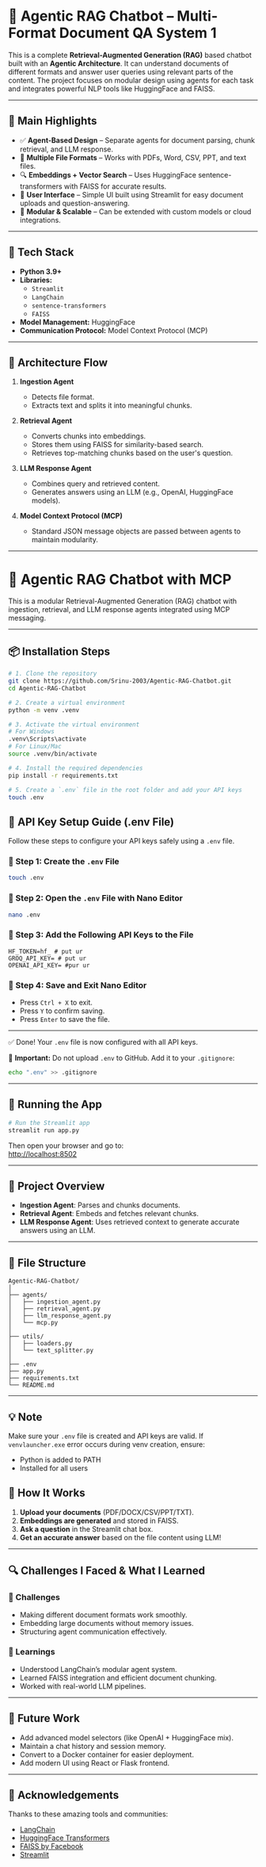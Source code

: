 # 🧠 Agentic RAG Chatbot – Multi-Format Document QA System 1

This is a complete **Retrieval-Augmented Generation (RAG)** based chatbot built with an **Agentic Architecture**. It can understand documents of different formats and answer user queries using relevant parts of the content. The project focuses on modular design using agents for each task and integrates powerful NLP tools like HuggingFace and FAISS.

---

## 🌟 Main Highlights

- ✅ **Agent-Based Design** – Separate agents for document parsing, chunk retrieval, and LLM response.
- 📂 **Multiple File Formats** – Works with PDFs, Word, CSV, PPT, and text files.
- 🔍 **Embeddings + Vector Search** – Uses HuggingFace sentence-transformers with FAISS for accurate results.
- 🎯 **User Interface** – Simple UI built using Streamlit for easy document uploads and question-answering.
- 🚀 **Modular & Scalable** – Can be extended with custom models or cloud integrations.

---

## 🧰 Tech Stack

- **Python 3.9+**
- **Libraries:**
  - `Streamlit`
  - `LangChain`
  - `sentence-transformers`
  - `FAISS`
- **Model Management:** HuggingFace
- **Communication Protocol:** Model Context Protocol (MCP)

---

## 🧱 Architecture Flow

1. **Ingestion Agent**
   - Detects file format.
   - Extracts text and splits it into meaningful chunks.

2. **Retrieval Agent**
   - Converts chunks into embeddings.
   - Stores them using FAISS for similarity-based search.
   - Retrieves top-matching chunks based on the user's question.

3. **LLM Response Agent**
   - Combines query and retrieved content.
   - Generates answers using an LLM (e.g., OpenAI, HuggingFace models).

4. **Model Context Protocol (MCP)**
   - Standard JSON message objects are passed between agents to maintain modularity.

---

# 🤖 Agentic RAG Chatbot with MCP

This is a modular Retrieval-Augmented Generation (RAG) chatbot with ingestion, retrieval, and LLM response agents integrated using MCP messaging.

---

## 📦 Installation Steps

```bash
# 1. Clone the repository
git clone https://github.com/Srinu-2003/Agentic-RAG-Chatbot.git
cd Agentic-RAG-Chatbot

# 2. Create a virtual environment
python -m venv .venv

# 3. Activate the virtual environment
# For Windows
.venv\Scripts\activate
# For Linux/Mac
source .venv/bin/activate

# 4. Install the required dependencies
pip install -r requirements.txt

# 5. Create a `.env` file in the root folder and add your API keys
touch .env
```
## 🔐 API Key Setup Guide (.env File)

Follow these steps to configure your API keys safely using a `.env` file.

### 📁 Step 1: Create the `.env` File

```bash
touch .env
```

### 📝 Step 2: Open the `.env` File with Nano Editor

```bash
nano .env
```

### 🔑 Step 3: Add the Following API Keys to the File

```env
HF_TOKEN=hf_ # put ur
GROQ_API_KEY= # put ur
OPENAI_API_KEY= #pur ur
```

### 💾 Step 4: Save and Exit Nano Editor

- Press `Ctrl + X` to exit.
- Press `Y` to confirm saving.
- Press `Enter` to save the file.

---

✅ Done! Your `.env` file is now configured with all API keys.

🛑 **Important:** Do not upload `.env` to GitHub. Add it to your `.gitignore`:

```bash
echo ".env" >> .gitignore
```


---

## 🚀 Running the App

```bash
# Run the Streamlit app
streamlit run app.py
```

Then open your browser and go to:  
[http://localhost:8502](http://localhost:8502)

---

## 🧠 Project Overview

- **Ingestion Agent**: Parses and chunks documents.
- **Retrieval Agent**: Embeds and fetches relevant chunks.
- **LLM Response Agent**: Uses retrieved context to generate accurate answers using an LLM.

---

## 📁 File Structure

```
Agentic-RAG-Chatbot/
│
├── agents/
│   ├── ingestion_agent.py
│   ├── retrieval_agent.py
│   ├── llm_response_agent.py
│   └── mcp.py
│
├── utils/
│   ├── loaders.py
│   └── text_splitter.py
│
├── .env
├── app.py
├── requirements.txt
└── README.md
```

---

## 💡 Note

Make sure your `.env` file is created and API keys are valid. If `venvlauncher.exe` error occurs during venv creation, ensure:
- Python is added to PATH
- Installed for all users


## 💬 How It Works

1. **Upload your documents** (PDF/DOCX/CSV/PPT/TXT).
2. **Embeddings are generated** and stored in FAISS.
3. **Ask a question** in the Streamlit chat box.
4. **Get an accurate answer** based on the file content using LLM!

---

## 🔍 Challenges I Faced & What I Learned

### 💢 Challenges
- Making different document formats work smoothly.
- Embedding large documents without memory issues.
- Structuring agent communication effectively.

### 📘 Learnings
- Understood LangChain’s modular agent system.
- Learned FAISS integration and efficient document chunking.
- Worked with real-world LLM pipelines.

---

## 🚧 Future Work

- Add advanced model selectors (like OpenAI + HuggingFace mix).
- Maintain a chat history and session memory.
- Convert to a Docker container for easier deployment.
- Add modern UI using React or Flask frontend.

---

## 🙏 Acknowledgements

Thanks to these amazing tools and communities:

- [LangChain](https://github.com/langchain-ai/langchain)
- [HuggingFace Transformers](https://huggingface.co/sentence-transformers)
- [FAISS by Facebook](https://github.com/facebookresearch/faiss)
- [Streamlit](https://streamlit.io)

